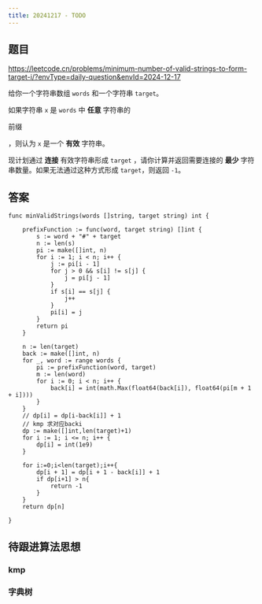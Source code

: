 ```yaml
---
title: 20241217 - TODO
---
```




## 题目

https://leetcode.cn/problems/minimum-number-of-valid-strings-to-form-target-i/?envType=daily-question&envId=2024-12-17



给你一个字符串数组 `words` 和一个字符串 `target`。

如果字符串 `x` 是 `words` 中 **任意** 字符串的 

前缀

，则认为 `x` 是一个 **有效** 字符串。



现计划通过 **连接** 有效字符串形成 `target` ，请你计算并返回需要连接的 **最少** 字符串数量。如果无法通过这种方式形成 `target`，则返回 `-1`。



## 答案

```golang
func minValidStrings(words []string, target string) int {

    prefixFunction := func(word, target string) []int {
        s := word + "#" + target
        n := len(s)
        pi := make([]int, n)
        for i := 1; i < n; i++ {
            j := pi[i - 1]
            for j > 0 && s[i] != s[j] {
                j = pi[j - 1]
            }
            if s[i] == s[j] {
                j++
            }
            pi[i] = j
        }
        return pi
    }

    n := len(target)
    back := make([]int, n)
    for _, word := range words {
        pi := prefixFunction(word, target)
        m := len(word)
        for i := 0; i < n; i++ {
            back[i] = int(math.Max(float64(back[i]), float64(pi[m + 1 + i])))
        }
    }
    // dp[i] = dp[i-back[i]] + 1
    // kmp 求对应backi
    dp := make([]int,len(target)+1)
    for i := 1; i <= n; i++ {
        dp[i] = int(1e9)
    }

    for i:=0;i<len(target);i++{
        dp[i + 1] = dp[i + 1 - back[i]] + 1
        if dp[i+1] > n{
            return -1
        }
    }
    return dp[n]

}
```



## 待跟进算法思想 

### kmp



### 字典树







